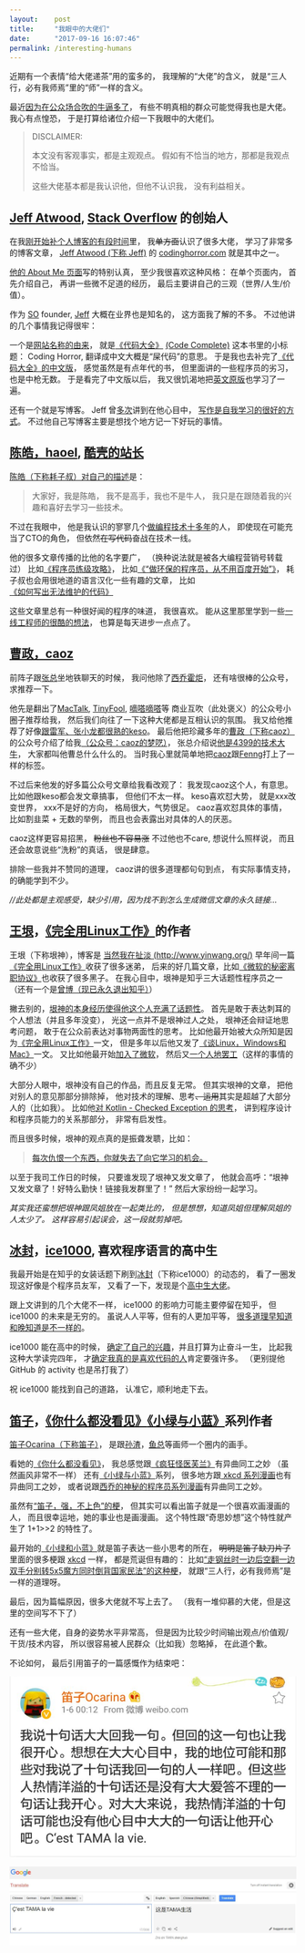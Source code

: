 ```yaml
---
layout:    post
title:     "我眼中的大佬们"
date:      "2017-09-16 16:07:46"
permalink: /interesting-humans
---
```


近期有一个表情“给大佬递茶”用的蛮多的，
我理解的“大佬”的含义，
就是“三人行，必有我师焉”里的“师”一样的含义。

<!--MORE-->

最近[因为在公众场合吹的牛逼多了][my-zhihu]，
有些不明真相的群众可能觉得我也是大佬。
我心有点惶恐，
于是打算给诸位介绍一下我眼中的大佬们。

> DISCLAIMER:
>
> 本文没有客观事实，都是主观观点。
> 假如有不恰当的地方，那都是我观点不恰当。
>
> 这些大佬基本都是我认识他，但他不认识我，
> 没有利益相关。


## [Jeff Atwood][jeff], [Stack Overflow][so] 的创始人

在我[刚开始补个人博客的有段时间][read-blog]里，
我~~单方面~~认识了很多大佬，
学习了非常多的博客文章，
[Jeff Atwood (下称 Jeff)][jeff] 的 [codinghorror.com][coding-horror] 就是其中之一。

[他的 About Me 页面][jeff]写的特别认真，
至少我很喜欢这种风格：
在单个页面内，
首先介绍自己，
再讲一些微不足道的经历，
最后主要讲自己的三观（世界/人生/价值）。

作为 [SO][so] founder,
[Jeff][jeff] 大概在业界也是知名的，
这方面我了解的不多。
不过他讲的几个事情我记得很牢：

一个是[网站名称的由来][name-of-coding-horror]，
就是[《代码大全》][code-complete-cn] [(Code Complete)][code-complete] 这本书里的小标题：
Coding Horror, 翻译成中文大概是“屎代码”的意思。
于是我也去补完了[《代码大全》的中文版][code-complete-cn]，
感觉虽然是有点年代的书，
但里面讲的一些程序员的劣习，
也是中枪无数。
于是看完了中文版以后，
我又很饥渴地把[英文原版][code-complete]也学习了一遍。

还有一个就是写博客。
Jeff 曾[多次][fear-of-writing]讲到在他心目中，
[写作是自我学习的很好的方式][how-to-write]。
不过他自己写博客主要是想找个地方记一下好玩的事情。


## [陈皓，haoel][haoel-weibo], [酷壳的站长][haoel]

[陈皓（下称耗子叔）对自己的描述][haoel]是：

> 大家好，我是陈皓，
> 我不是高手，我也不是牛人，
> 我只是在跟随着我的兴趣和喜好去学习一些技术。

不过在我眼中，
他是我认识的寥寥几个[做编程技术十多年][haoel-dev]的人，
即使现在可能充当了CTO的角色，
但依然~~在写代码~~奋战在技术一线。

他的很多文章传播的比他的名字要广，
（换种说法就是被各大编程营销号转载过）
比如[《程序员练级攻略》][level-tasks]，
比如[《“做环保的程序员，从不用百度开始”》][no-baidu]，
耗子叔也会用很地道的语言汉化一些有趣的文章，
比如[《如何写出无法维护的代码》][bad-code]

这些文章里总有一种很好闻的程序的味道，
我很喜欢。
能从这里那里学到一些[一线工程师的很酷的想法][se]，
也算是每天进步一点点了。


## [曹政，caoz][caoz]

前阵子跟[张总][tothegump]坐地铁聊天的时候，
我问他除了[西乔][xiqiao][霍炬][huoju]，
还有啥很棒的公众号，求推荐一下。

他先是翻出了[MacTalk][wechat-mactalk], [TinyFool][wechat-tinyfool], [嘀嗒嘀嗒][wechat-angelatalk]等
商业互吹（此处褒义）的公众号小圈子推荐给我，
然后我们向往了一下这种大佬都是互相认识的氛围。
我又给他推荐了好像[跟雷军、张小龙都很熟的keso][wechat-keso]。
最后他把珍藏多年的[曹政（下称caoz）][caoz]的公众号介绍了给我[（公众号：caoz的梦呓）][wechat-caoz]，
张总介绍说[他是4399的技术大牛][caoz-4399]，
大家都叫他曹总什么什么的。
当时我心里就简单地把[caoz][caoz]跟[Fenng][fenng]打上了一样的标签。

不过后来他发的好多篇公众号文章给我看改观了：
我发现caoz这个人，有意思。
比如他跟keso都会发文章搞事，
但他们不太一样。
keso喜欢怼大势，
就是xxx改变世界，
xxx不是好的方向，
格局很大，气势很足。
caoz喜欢怼具体的事情，
比如割韭菜 + 无数的举例，
而且也会表露出对具体的人的厌恶。

caoz这样更容易招黑，
~~粉丝也不容易涨~~
不过他也不care,
想说什么照样说，
而且还会故意说些“洗粉”的真话，
很是肆意。

排除一些我并不赞同的道理，
caoz讲的很多道理都句句到点，
有实际事情支持，
的确能学到不少。

_//此处都是主观感受，缺少引用，因为找不到怎么生成微信文章的永久链接…_


## [王垠][yin]，[《完全用Linux工作》][work-with-linux]的作者

王垠（下称垠神），博客是 [当然我在扯淡 (http://www.yinwang.org/)][yin]
早年间一篇[《完全用Linux工作》][work-with-linux]收获了很多迷弟，
后来的好几篇文章，比如[《微软的秘密离职协议》][microsoft-separation]也收获了很多黑子。
在我心目中，垠神是知乎三大话题性程序员之一
（还有一个是[曾博（现已永久退出知乎）][bo]）

撇去别的，[垠神的本身经历使得他这个人充满了话题性][yin-pr]。
首先是敢于表达刺耳的个人想法（并且多年没变），
光这一点并不是垠神过人之处，
垠神还会辩证地思考问题，
敢于在公众前表达对事物两面性的思考。
比如他最开始被大众所知是因为[《完全用Linux工作》][work-with-linux]一文，
但是多年以后他又发了[《谈Linux，Windows和Mac》][linux-eh]一文。
又比如他最开始[加入了微软][yin-ms]，
然后又[一个人地罢工][yin-strike]（这样的事情的确不少）

大部分人眼中，垠神没有自己的作品，而且反复无常。
但其实垠神的文章，
把他对别人的意见那部分排除掉，
他对技术的理解、思考~~、运用~~其实是超越了大部分人的（比如我）。
比如他[对 Kotlin - Checked Exception 的思考][kotlin-ce]，
讲到程序设计和程序员能力的关系那部分，
非常有启发性。

而且很多时候，垠神的观点真的是振聋发聩，比如：

> [每次仇恨一个东西，你就失去了向它学习的机会。][linux-eh]

以至于我司工作日的时候，
只要谁发现了垠神又发文章了，
他就会高呼：“垠神又发文章了！好特么勤快！链接我发群里了！”
然后大家纷纷一起学习。

_其实我还蛮想把垠神跟凤姐放在一起类比的，_
_但是想想，知道凤姐但理解凤姐的人太少了。_
_这样容易引起误会，这一段就剪掉吧。_


## [冰封][ice1000]，[ice1000][github-ice1000], 喜欢程序语言的高中生

我最开始是在知乎的女装话题下刷到[冰封][ice1000]（下称ice1000）的动态的，
看了一圈发现这好像是个程序员友军，
又看了一下，发现是个[高中生大佬][highschool-ice1000]。

跟上文讲到的几个大佬不一样，
ice1000 的影响力可能主要停留在知乎，
但 ice1000 的未来是无穷的。
虽说人人平等，但有的人更加平等，
[很多道理早知道和晚知道是不一样的][time-is-money]。

ice1000 能在高中的时候，
[确定了自己的兴趣][real-ice1000]，并且打算为止奋斗一生，
比起我这种大学读完四年，
才[确定我真的是喜欢代码的人][i-like-coding]肯定要强许多。
（更别提他 GitHub 的 activity 也是吊打我了）

祝 ice1000 能找到自己的道路，
认准它，顺利地走下去。


## [笛子][ocarina]，[《你什么都没看见》][uc-nothing][《小绿与小蓝》][green-blue-life]系列作者

[笛子Ocarina（下称笛子）][ocarina]，
是跟[孙渣][sunzha]，[鱼总][a4typhoon]等画师一个圈内的画手。

看她的[《你什么都没看见》][uc-nothing]，
我总感觉跟[《疯狂怪医芙兰》][franken-fran]有异曲同工之妙
（虽然画风非常不一样）
还有[《小绿与小蓝》][green-blue-life]系列，
很多地方跟[ xkcd 系列漫画][xkcd]也有异曲同工之妙，
或者说跟[西乔的神秘的程序员系列漫画][xiqiao]有异曲同工之妙。

虽然有[“笛子，强，不上色”的梗][ocarina-strong]，
但其实可以看出笛子就是一个很喜欢画漫画的人，
而且很幸运地，她的事业也是画漫画。
这个特性跟“奇思妙想”这个特性就产生了 1+1>>2 的特性了。

最开始的[《小绿和小蓝》][green-blue-life]就是笛子表达一些小思考的所在，
~~明明是笛子缺刀片了~~
里面的很多梗跟 [xkcd][xkcd] 一样，
都是荒诞但有趣的：
比如[“走钢丝时一边后空翻一边双手分别转5x5魔方同时倒背国家民法”的这种梗][gb-talent]，
就跟“三人行，必有我师焉”是一样的道理呀。


最后，因为篇幅原因，很多大佬就不写上去了。
（我有一堆仰慕的大佬，但是这里的空间写不下了）

还有一些大佬，自身的姿势水平非常高，
但是因为比较少时间输出观点/价值观/干货/技术内容，
所以很容易被人民群众（比如我）忽略掉，
在此道个歉。

不论如何，
最后引用笛子的一篇感慨作为结束吧：

![cest-tama-la-vie][cest-tama-la-vie]

![cest-tama-la-vie-translate][cest-tama-la-vie-translate]

[my-zhihu]: https://www.zhihu.com/people/su-zi-yue-50/activities
[so]: https://stackoverflow.com/
[jeff]: https://blog.codinghorror.com/about-me/
[read-blog]: /read-blogs-to-write-blogs
[coding-horror]: https://blog.codinghorror.com/
[name-of-coding-horror]: https://blog.codinghorror.com/on-the-meaning-of-coding-horror/
[code-complete-cn]: https://book.douban.com/subject/1477390/
[code-complete]: https://www.amazon.com/Code-Complete-Practical-Handbook-Construction/dp/0735619670
[fear-of-writing]: https://blog.codinghorror.com/fear-of-writing/
[how-to-write]: https://blog.codinghorror.com/how-to-write-without-writing/
[haoel-weibo]: https://weibo.com/haoel
[haoel]: https://coolshell.cn/haoel
[haoel-dev]: https://coolshell.cn/articles/17446.html
[level-tasks]: https://coolshell.cn/articles/4990.html
[no-baidu]: https://coolshell.cn/articles/9308.html
[bad-code]: https://coolshell.cn/articles/4758.html
[se]: https://coolshell.cn/articles/17497.html
[caoz]: https://www.zhihu.com/people/cao-zheng/activities
[tothegump]: https://www.zhihu.com/people/jia-jia-15-81
[xiqiao]: http://blog.xiqiao.info/
[huoju]: http://blog.devep.net/virushuo/
[wechat-mactalk]: http://weixin.sogou.com/weixin?type=1&query=mactalkpro
[wechat-tinyfool]: http://weixin.sogou.com/weixin?type=1&query=tiny4voice
[wechat-angelatalk]: http://weixin.sogou.com/weixin?type=1&query=angelatalk
[wechat-keso]: http://weixin.sogou.com/weixin?type=1&query=kesoview
[wechat-caoz]: http://weixin.sogou.com/weixin?type=1&query=caozsay
[caoz-4399]: https://www.zhihu.com/question/19596615/answer/14322195
[fenng]: https://www.zhihu.com/people/fenng/activities
[yin]: http://www.yinwang.org/
[work-with-linux]: https://www.douban.com/group/topic/12121637/
[microsoft-separation]: http://www.yinwang.org/blog-cn/2017/05/10/microsoft-separation
[bo]: https://zhuanlan.zhihu.com/p/25031872
[yin-pr]: https://www.zhihu.com/question/20102511
[linux-eh]: https://www.douban.com/group/topic/44818003/
[yin-ms]: https://www.zhihu.com/question/50128385
[yin-strike]: http://www.yinwang.org/blog-cn/2017/04/11/strike
[kotlin-ce]: http://www.yinwang.org/blog-cn/2017/05/23/kotlin
[ice1000]: https://www.zhihu.com/people/ice1000/activities
[github-ice1000]: https://github.com/ice1000
[highschool-ice1000]: https://www.zhihu.com/question/64427785
[time-is-money]: https://www.zhihu.com/question/63691021
[real-ice1000]: https://www.zhihu.com/question/57850781
[i-like-coding]: /my-programmer-habits
[ocarina]: https://weibo.com/echohall?profile_ftype=1&is_all=1
[uc-nothing]: http://www.u17.com/comic/16179.html
[green-blue-life]: http://ac.qq.com/Comic/comicInfo/id/536332
[sunzha]: https://weibo.com/u/6365729214
[a4typhoon]: https://weibo.com/A4TYPHOON
[franken-fran]: https://en.wikipedia.org/wiki/Franken_Fran
[xkcd]: https://xkcd.com/
[ocarina-strong]: https://zh.moegirl.org/zh-hans/Ocarina
[gb-talent]: http://ac.qq.com/ComicView/index/id/536332/cid/95
[cest-tama-la-vie]: /assets/cest_tama_la_vie.jpg
[cest-tama-la-vie-translate]: /assets/cest_tama_la_vie_translate.jpg

